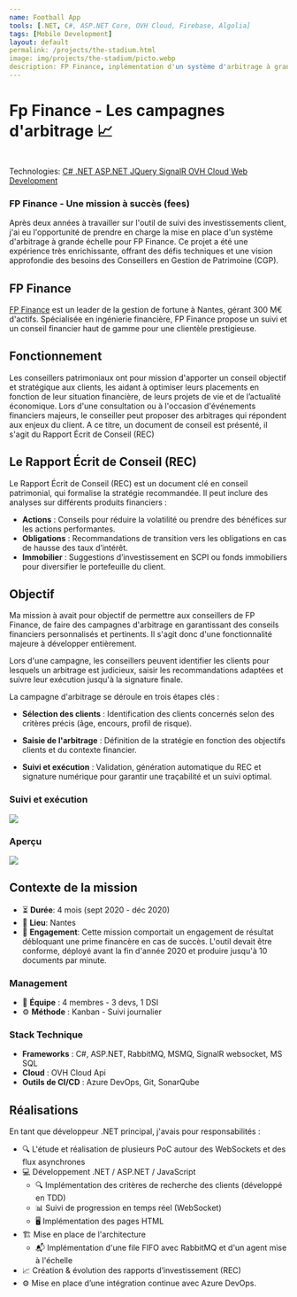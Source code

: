```yaml
---
name: Football App
tools: [.NET, C#, ASP.NET Core, OVH Cloud, Firebase, Algolia]
tags: [Mobile Development]
layout: default
permalink: /projects/the-stadium.html
image: img/projects/the-stadium/picto.webp
description: FP Finance, inplémentation d'un système d'arbitrage à grande échelle.
---
```


# Fp Finance - Les campagnes d'arbitrage 📈

<link
  rel="stylesheet"
  href="https://cdn.jsdelivr.net/npm/swiper@11/swiper-bundle.min.css"
/>
<script src="https://cdn.jsdelivr.net/npm/swiper@11/swiper-bundle.min.js"></script>
<p class="post-metadata text-muted">
 <br>Technologies: 
 <a class="text-decoration-none no-underline" href="/{{ site.baseurl }}projects/tools#C#">
    <span class="tag badge badge-pill text-primary border border-primary">C#</span>
</a>
<a class="text-decoration-none no-underline" href="/{{ site.baseurl }}projects/tools#.NET">
    <span class="tag badge badge-pill text-primary border border-primary">.NET</span>
</a>
<a class="text-decoration-none no-underline" href="/{{ site.baseurl }}projects/tools#ASP.NET Core">
    <span class="tag badge badge-pill text-primary border border-primary">ASP.NET</span>
</a>
<a class="text-decoration-none no-underline" href="/{{ site.baseurl }}projects/tools#firebase">
    <span class="tag badge badge-pill text-primary border border-primary">JQuery</span>
</a>
<a class="text-decoration-none no-underline" href="/{{ site.baseurl }}projects/tools#SignalR">
    <span class="tag badge badge-pill text-primary border border-primary">SignalR</span>
</a>
<a class="text-decoration-none no-underline" href="/{{ site.baseurl }}projects/tools#ovh-cloud">
    <span class="tag badge badge-pill text-primary border border-primary">OVH Cloud</span>
</a>
<a class="text-decoration-none no-underline" href="/{{ site.baseurl }}projects/tools#mobile-development">
    <span class="tag badge badge-pill text-primary border border-primary">Web Development</span>
</a>
</p>

### FP Finance - Une mission à succès (fees)

Après deux années à travailler sur l'outil de suivi des investissements client, j'ai eu l'opportunité de prendre en charge la mise en place d'un système d'arbitrage à grande échelle pour FP Finance. Ce projet a été une expérience très enrichissante, offrant des défis techniques et une vision approfondie des besoins des Conseillers en Gestion de Patrimoine (CGP).

## FP Finance
[FP Finance](http://www.fpfinance.fr/) est un leader de la gestion de fortune à Nantes, gérant 300 M€ d'actifs. Spécialisée en ingénierie financière, FP Finance propose un suivi et un conseil financier haut de gamme pour une clientèle prestigieuse.

## Fonctionnement
Les conseillers patrimoniaux ont pour mission d'apporter un conseil objectif et stratégique aux clients, les aidant à optimiser leurs placements en fonction de leur situation financière, de leurs projets de vie et de l’actualité économique. Lors d'une consultation ou à l'occasion d'événements financiers majeurs, le conseiller peut proposer des arbitrages qui répondent aux enjeux du client. A ce titre, un document de conseil est présenté, il s'agit du Rapport Écrit de Conseil (REC)

## Le Rapport Écrit de Conseil (REC)
Le Rapport Écrit de Conseil (REC) est un document clé en conseil patrimonial, qui formalise la stratégie recommandée. Il peut inclure des analyses sur différents produits financiers :
- **Actions** : Conseils pour réduire la volatilité ou prendre des bénéfices sur les actions performantes.
- **Obligations** : Recommandations de transition vers les obligations en cas de hausse des taux d’intérêt.
- **Immobilier** : Suggestions d’investissement en SCPI ou fonds immobiliers pour diversifier le portefeuille du client.

## Objectif
Ma mission à avait pour objectif de permettre aux conseillers de FP Finance, de faire des campagnes d'arbitrage en garantissant des conseils financiers personnalisés et pertinents. Il s'agit donc d'une fonctionnalité majeure à développer entièrement.

Lors d'une campagne, les conseillers peuvent identifier les clients pour lesquels un arbitrage est judicieux, saisir les recommandations adaptées et suivre leur exécution jusqu'à la signature finale. 

La campagne d'arbitrage se déroule en trois étapes clés :

- **Sélection des clients** : Identification des clients concernés selon des critères précis (âge, encours, profil de risque).

- **Saisie de l'arbitrage** : Définition de la stratégie en fonction des objectifs clients et du contexte financier.

- **Suivi et exécution** : Validation, génération automatique du REC et signature numérique pour garantir une traçabilité et un suivi optimal.



### Suivi et exécution
<img src="/{{ site.baseurl }}img/projects/fp-finance/suivi-execution.png" class="responsive center main-capture" />

### Aperçu
<div class="swiper">
  <!-- Additional required wrapper -->
  <div class="swiper-wrapper">
    <!-- Slides -->
    <div class="swiper-slide"><img heigth src="/{{ site.baseurl }}img/projects/fp-finance/suivi-execution.png"/> </div>
  </div>
  <!-- If we need pagination -->
  <div class="swiper-pagination"></div>

  <div class="swiper-button-prev"></div>
  <div class="swiper-button-next"></div>
</div>


## Contexte de la mission
- ⏳ **Durée**: 4 mois (sept 2020 - déc 2020)
- 📍 **Lieu**: Nantes
- 💼 **Engagement**: Cette mission comportait un engagement de résultat débloquant une prime financère en cas de succès. L'outil devait être conforme, déployé avant la fin d'année 2020 et produire jusqu'à 10 documents par minute.

### Management
- 👬 **Équipe** : 4 membres - 3 devs, 1 DSI
- ⚙️ **Méthode** : Kanban - Suivi journalier

### Stack Technique

- **Frameworks** : C#, ASP.NET, RabbitMQ, MSMQ, SignalR websocket, MS SQL
- **Cloud** : OVH Cloud Api
- **Outils de CI/CD** : Azure DevOps, Git, SonarQube


## Réalisations  
En tant que développeur .NET principal, j'avais pour responsabilités :

- 🔍  L'étude et réalisation de plusieurs PoC autour des WebSockets et des flux asynchrones
- 💻 Développement .NET / ASP.NET / JavaScript  
    - 🔍 Implémentation des critères de recherche des clients (développé en TDD)
    - 📊 Suivi de progression en temps réel (WebSocket)
    - 🖥️ Implémentation des pages HTML
- 🏗️ Mise en place de l'architecture 
    - 📬 Implémentation d'une file FIFO avec RabbitMQ et d'un agent mise à l'échelle 
- 📈 Création & évolution des rapports d’investissement (REC)
- ⚙️ Mise en place d’une intégration continue avec Azure DevOps.


<script>
  const swiper = new Swiper('.swiper', {
  // Optional parameters
  direction: 'horizontal',
  loop: true,
  slidesPerView: 2,
  spaceBetween: 15,
  centerSlide: 'true',
  fade: 'true',
  pagination: {
      el: ".swiper-pagination",
      clickable: true,
      dynamicBullets: true,
  },
  navigation: {
      nextEl: ".swiper-button-next",
      prevEl: ".swiper-button-prev",
  },
  breakpoints:{
        0: {
            slidesPerView: 1,
        },
        520: {
            slidesPerView: 2,
        },
        1024: {
            slidesPerView: 3,
        },
    },

});
  </script>